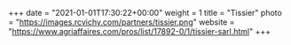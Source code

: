 +++
date = "2021-01-01T17:30:22+00:00"
weight = 1
title = "Tissier"
photo = "https://images.rcvichy.com/partners/tissier.png"
website = "https://www.agriaffaires.com/pros/list/17892-0/1/tissier-sarl.html"
+++

